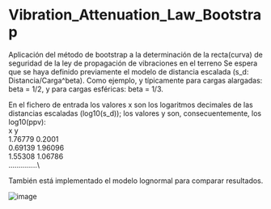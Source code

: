 # Vibration_Attenuation_Law_Bootstrap
Aplicación del método de bootstrap a la determinación de la recta(curva) de 
seguridad de la ley de propagación de vibraciones en el terreno
Se espera que se haya definido previamente el modelo de distancia escalada
(s_d: Distancia/Carga^beta). Como ejemplo, y típicamente para cargas alargadas:
beta = 1/2, y para cargas esféricas: beta = 1/3.

En el fichero de entrada los valores x son los logaritmos decimales de
las distancias escaladas (log10(s_d)); los valores y son, consecuentemente,
los log10(ppv):\
x	y\
1.76779	0.2001\
0.69139	1.96096\
1.55308	1.06786\
..............\

También está implementado el modelo lognormal para comparar resultados.

![image](https://github.com/user-attachments/assets/4d34222b-bc32-41ae-8e27-6d91cdb5a268)


